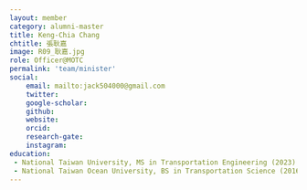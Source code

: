 ```yaml
---
layout: member
category: alumni-master
title: Keng-Chia Chang
chtitle: 張耿嘉
image: R09_耿嘉.jpg
role: Officer@MOTC
permalink: 'team/minister'
social:
    email: mailto:jack504000@gmail.com
    twitter: 
    google-scholar: 
    github: 
    website: 
    orcid: 
    research-gate: 
    instagram: 
education:
 - National Taiwan University, MS in Transportation Engineering (2023)
 - National Taiwan Ocean University, BS in Transportation Science (2016)
---
```


